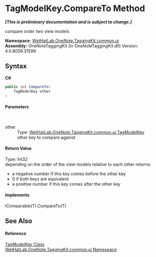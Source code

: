# TagModelKey.CompareTo Method 
 _**\[This is preliminary documentation and is subject to change.\]**_

compare order two view models

**Namespace:**&nbsp;<a href="043a9407-ac38-b3ac-7348-a6090af495ad">WetHatLab.OneNote.TaggingKit.common.ui</a><br />**Assembly:**&nbsp;OneNoteTaggingKit (in OneNoteTaggingKit.dll) Version: 4.0.8059.31599

## Syntax

**C#**<br />
``` C#
public int CompareTo(
	TagModelKey other
)
```


#### Parameters
&nbsp;<dl><dt>other</dt><dd>Type: <a href="3f27eb3e-174d-da80-683c-25f58841f408">WetHatLab.OneNote.TaggingKit.common.ui.TagModelKey</a><br />other key to compare against</dd></dl>

#### Return Value
Type: Int32<br />depending on the order of the view models relative to each other returns:
&nbsp;<ul><li>a negative number if this key comes before the other key</li><li>0 if both keys are equivalent</li><li>a positive number if this key comes after the other key</li></ul>

#### Implements
IComparable(T).CompareTo(T)<br />

## See Also


#### Reference
<a href="3f27eb3e-174d-da80-683c-25f58841f408">TagModelKey Class</a><br /><a href="043a9407-ac38-b3ac-7348-a6090af495ad">WetHatLab.OneNote.TaggingKit.common.ui Namespace</a><br />
